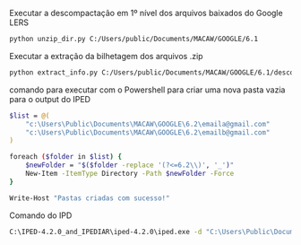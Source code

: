 Executar a descompactação em 1º nível dos arquivos baixados do Google LERS

```bash
python unzip_dir.py C:/Users/public/Documents/MACAW/GOOGLE/6.1
```

Executar a extração da bilhetagem dos arquivos .zip

```bash
python extract_info.py C:/Users/public/Documents/MACAW/GOOGLE/6.1/descompactados
```

comando para executar com o Powershell para criar uma nova pasta vazia para o output do IPED

```bash
$list = @(
    "c:\Users\Public\Documents\MACAW\GOOGLE\6.2\emaila@gmail.com"
    "c:\Users\Public\Documents\MACAW\GOOGLE\6.2\emailb@gmail.com"
)

foreach ($folder in $list) {
    $newFolder = "$($folder -replace '(?<=6.2\\)', '_')"
    New-Item -ItemType Directory -Path $newFolder -Force
}

Write-Host "Pastas criadas com sucesso!"
```

Comando do IPD

```bash
C:\IPED-4.2.0_and_IPEDIAR\iped-4.2.0\iped.exe -d "C:\Users\Public\Documents\MACAW\GOOGLE\6.2\emaila@gmail.com" -o "C:\Users\Public\Documents\MACAW\GOOGLE\6.2\_emaila@gmail.com"
```
